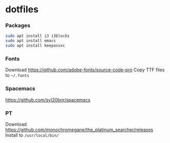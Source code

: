 # dotfiles

### Packages
```bash
sudo apt install i3 i3blocks
sudo apt install emacs
sudo apt install keepassxc
```

### Fonts
Download https://github.com/adobe-fonts/source-code-pro
Copy TTF files to `~/.fonts`


### Spacemacs
https://github.com/syl20bnr/spacemacs

### PT
Download https://github.com/monochromegane/the_platinum_searcher/releases
Install to `/usr/local/bin/`
